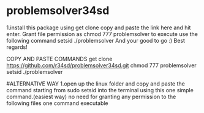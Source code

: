 # problemsolver34sd
1.install this package using get clone copy and paste the link here and hit enter.
Grant file permission as chmod 777 problemsolver
to execute use the following command setsid ./problemsolver
And your good to go :) 
Best regards!

COPY AND PASTE COMMANDS
get clone https://github.com/r34sd/problemsolver34sd.git
chmod 777 problemsolver
setsid ./problemsolver

#ALTERNATIVE WAY 
1.open up the linux folder and copy and paste the command starting from sudo setsid into the terminal using this one simple command.(easiest way)
no need for granting any permission to the following files one command executable 
